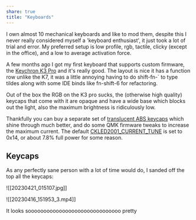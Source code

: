 ```yaml
---
share: true
title: "Keyboards"
---
```


I own almost 10 mechanical keyboards and like to mod them, despite this I never really considered myself a 'keyboard enthusiast', it just took a lot of trial and error. My preferred setup is low profile, rgb, tactile, clicky (except in the office), and a low to average activation force.

A few months ago I got my first keyboard that supports custom firmware, the [Keychron K3 Pro](https://www.keychron.com/products/keychron-k3-pro-qmk-via-wireless-custom-mechanical-keyboard) and it's really good. The layout is nice it has a function row unlike the K7, it was a little annoying having to do shift-fn-\` to type tildes along with some IDE binds like fn-shift-6 for refactoring.

Out of the box the RGB on the K3 pro sucks, the (otherwise high quality) keycaps that come with it are opaque and have a wide base which blocks out the light, also the maximum brightness is ridiculously low.

Thankfully you can buy a separate set of [translucent ABS keycaps](https://www.keychron.com/products/low-profile-abs-full-set-keycap-set?variant=40332974948441) which shine through much better, and do some QMK firmware tweaks to increase the maximum current. The default [CKLED2001_CURRENT_TUNE](https://github.com/Keychron/qmk_firmware/blob/e4f4ceaf3f2e3d25fb282273a81f9b58790fc427/keyboards/keychron/k3_pro/ansi/rgb/config.h#L104) is set to 0x14, or about 7.8% full power for some reason.

## Keycaps

As any perfectly sane person with a lot of time would do, I sanded off the top all the keycaps:

![[20230421_015107.jpg]]

![[20230416_151953_3.mp4]]

It looks soooooooooooooooooooooooooooooo pretty
